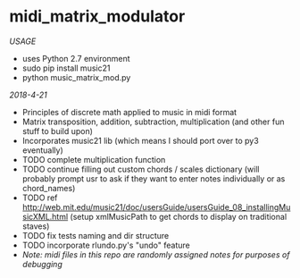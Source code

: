 # midi_matrix_modulator
*USAGE*
  * uses Python 2.7 environment
  * sudo pip install music21
  * python music_matrix_mod.py 

*2018-4-21*
  * Principles of discrete math applied to music in midi format
  * Matrix transposition, addition, subtraction, multiplication (and other fun stuff to build upon)
  * Incorporates music21 lib (which means I should port over to py3 eventually)
  * TODO complete multiplication function
  * TODO continue filling out custom chords / scales dictionary (will probably prompt usr to ask if they want to enter notes individually or as chord_names)
  * TODO ref http://web.mit.edu/music21/doc/usersGuide/usersGuide_08_installingMusicXML.html (setup xmlMusicPath to get chords to display on traditional staves)
  * TODO fix tests naming and dir structure
  * TODO incorporate rlundo.py's "undo" feature
  * *Note: midi files in this repo are randomly assigned notes for purposes of debugging*
